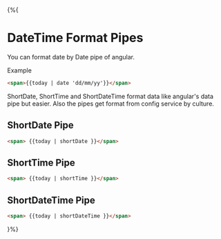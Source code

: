 {%{
# DateTime Format Pipes

You can format date by Date pipe of angular.

Example

```html
<span>{{today | date 'dd/mm/yy'}}</span>
```

ShortDate, ShortTime and ShortDateTime format data like angular's data pipe but easier. Also the pipes get format from config service by culture.

## ShortDate Pipe

```html
<span> {{today | shortDate }}</span>
```


## ShortTime Pipe

```html
<span> {{today | shortTime }}</span>
```


## ShortDateTime Pipe

```html
<span> {{today | shortDateTime }}</span>
```

}%}
